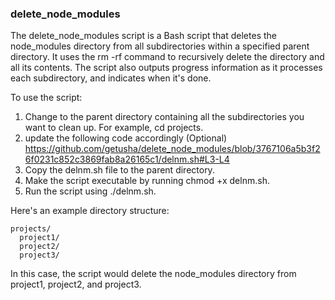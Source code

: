 ### delete_node_modules
The delete_node_modules script is a Bash script that deletes the node_modules directory from all subdirectories within a specified parent directory. It uses the rm -rf command to recursively delete the directory and all its contents. The script also outputs progress information as it processes each subdirectory, and indicates when it's done.

To use the script:

1. Change to the parent directory containing all the subdirectories you want to clean up. For example, cd projects.  
2. update the following code accordingly (Optional)
https://github.com/getusha/delete_node_modules/blob/3767106a5b3f26f0231c852c3869fab8a26165c1/delnm.sh#L3-L4
3. Copy the delnm.sh file to the parent directory.
4. Make the script executable by running chmod +x delnm.sh.
5. Run the script using ./delnm.sh.

Here's an example directory structure:

```
projects/
  project1/
  project2/
  project3/
```
In this case, the script would delete the node_modules directory from project1, project2, and project3.
